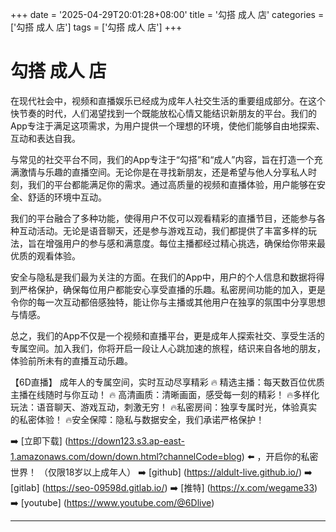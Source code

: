 +++
date = '2025-04-29T20:01:28+08:00'
title = '勾搭 成人 店'
categories = ['勾搭 成人 店']
tags = ['勾搭 成人 店']
+++

# 勾搭 成人 店

在现代社会中，视频和直播娱乐已经成为成年人社交生活的重要组成部分。在这个快节奏的时代，人们渴望找到一个既能放松心情又能结识新朋友的平台。我们的App专注于满足这项需求，为用户提供一个理想的环境，使他们能够自由地探索、互动和表达自我。

与常见的社交平台不同，我们的App专注于“勾搭”和“成人”内容，旨在打造一个充满激情与乐趣的直播空间。无论你是在寻找新朋友，还是希望与他人分享私人时刻，我们的平台都能满足你的需求。通过高质量的视频和直播体验，用户能够在安全、舒适的环境中互动。

我们的平台融合了多种功能，使得用户不仅可以观看精彩的直播节目，还能参与各种互动活动。无论是语音聊天，还是参与游戏互动，我们都提供了丰富多样的玩法，旨在增强用户的参与感和满意度。每位主播都经过精心挑选，确保给你带来最优质的观看体验。

安全与隐私是我们最为关注的方面。在我们的App中，用户的个人信息和数据将得到严格保护，确保每位用户都能安心享受直播的乐趣。私密房间功能的加入，更是令你的每一次互动都倍感独特，能让你与主播或其他用户在独享的氛围中分享思想与情感。

总之，我们的App不仅是一个视频和直播平台，更是成年人探索社交、享受生活的专属空间。加入我们，你将开启一段让人心跳加速的旅程，结识来自各地的朋友，体验前所未有的直播互动乐趣。

【6D直播】
成年人的专属空间，实时互动尽享精彩
🔥 精选主播：每天数百位优质主播在线随时与你互动！
🔥 高清画质：清晰画面，感受每一刻的精彩！
🔥多样化玩法：语音聊天、游戏互动，刺激无穷！
🔥私密房间：独享专属时光，体验真实的私密体验！
🔥安全保障：隐私与数据安全，我们承诺严格保护！

➡️ [立即下载] (https://down123.s3.ap-east-1.amazonaws.com/down/down.html?channelCode=blog) ⬅️ ，开启你的私密世界！
（仅限18岁以上成年人）
➡️ [github] (https://aldult-live.github.io/)
➡️ [gitlab] (https://seo-09598d.gitlab.io/)
➡️ [推特] (https://x.com/wegame33)
➡️ [youtube] (https://www.youtube.com/@6Dlive)

---

